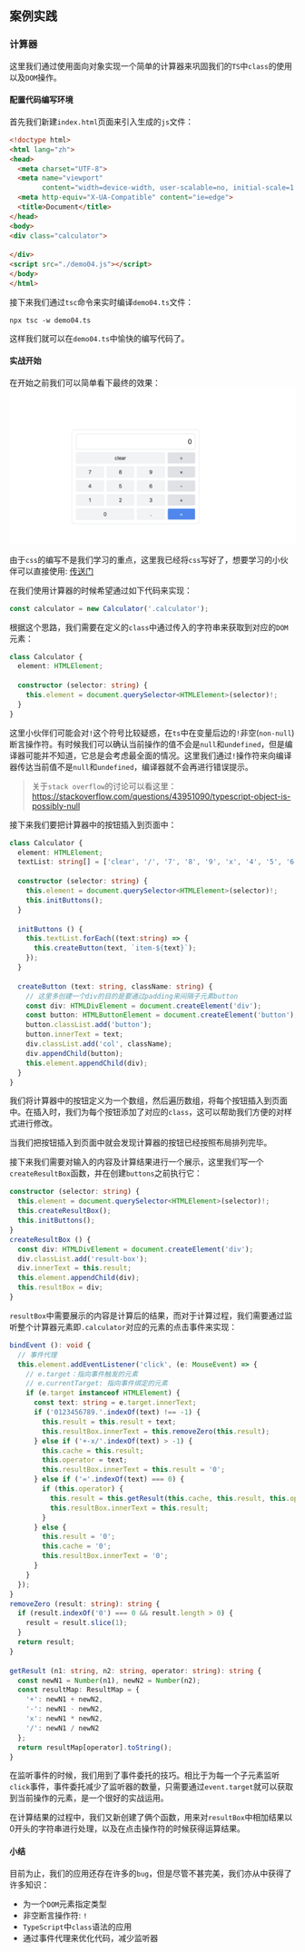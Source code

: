 ## 案例实践

### 计算器
这里我们通过使用面向对象实现一个简单的计算器来巩固我们的`TS`中`class`的使用以及`DOM`操作。

#### 配置代码编写环境
首先我们新建`index.html`页面来引入生成的`js`文件：  
```html
<!doctype html>
<html lang="zh">
<head>
  <meta charset="UTF-8">
  <meta name="viewport"
        content="width=device-width, user-scalable=no, initial-scale=1.0, maximum-scale=1.0, minimum-scale=1.0">
  <meta http-equiv="X-UA-Compatible" content="ie=edge">
  <title>Document</title>
</head>
<body>
<div class="calculator">

</div>
<script src="./demo04.js"></script>
</body>
</html>
```
接下来我们通过`tsc`命令来实时编译`demo04.ts`文件：  
```npm
npx tsc -w demo04.ts
```

这样我们就可以在`demo04.ts`中愉快的编写代码了。

#### 实战开始
在开始之前我们可以简单看下最终的效果：
![calculator](./screenshots/calculator-preview.png)

由于`css`的编写不是我们学习的重点，这里我已经将`css`写好了，想要学习的小伙伴可以直接使用: [传送门](./index.html)

在我们使用计算器的时候希望通过如下代码来实现：  
```typescript
const calculator = new Calculator('.calculator');
```

根据这个思路，我们需要在定义的`class`中通过传入的字符串来获取到对应的`DOM`元素：  
```typescript
class Calculator {
  element: HTMLElement;

  constructor (selector: string) {
    this.element = document.querySelector<HTMLElement>(selector)!;
  }
}
```

这里小伙伴们可能会对`!`这个符号比较疑惑，在`ts`中在变量后边的`!`非空(`non-null`)断言操作符。有时候我们可以确认当前操作的值不会是`null`和`undefined`，但是编译器可能并不知道，它总是会考虑最全面的情况。这里我们通过`!`操作符来向编译器传达当前值不是`null`和`undefined`，编译器就不会再进行错误提示。
> 关于`stack overflow`的讨论可以看这里： https://stackoverflow.com/questions/43951090/typescript-object-is-possibly-null

接下来我们要把计算器中的按钮插入到页面中：  
```typescript
class Calculator {
  element: HTMLElement;
  textList: string[] = ['clear', '/', '7', '8', '9', 'x', '4', '5', '6', '-', '1', '2', '3', '+', '0', '.', '='];

  constructor (selector: string) {
    this.element = document.querySelector<HTMLElement>(selector)!;
    this.initButtons();
  }

  initButtons () {
    this.textList.forEach((text:string) => {
      this.createButton(text, `item-${text}`);
    });
  }

  createButton (text: string, className: string) {
    // 这里多创建一个div的目的是要通过padding来间隔子元素button
    const div: HTMLDivElement = document.createElement('div');
    const button: HTMLButtonElement = document.createElement('button');
    button.classList.add('button');
    button.innerText = text;
    div.classList.add('col', className);
    div.appendChild(button);
    this.element.appendChild(div);
  }
}
```

我们将计算器中的按钮定义为一个数组，然后遍历数组，将每个按钮插入到页面中。在插入时，我们为每个按钮添加了对应的`class`，这可以帮助我们方便的对样式进行修改。

当我们把按钮插入到页面中就会发现计算器的按钮已经按照布局排列完毕。

接下来我们需要对输入的内容及计算结果进行一个展示，这里我们写一个`createResultBox`函数，并在创建`buttons`之前执行它：  
```typescript
constructor (selector: string) {
  this.element = document.querySelector<HTMLElement>(selector)!;
  this.createResultBox();
  this.initButtons();
}
createResultBox () {
  const div: HTMLDivElement = document.createElement('div');
  div.classList.add('result-box');
  div.innerText = this.result;
  this.element.appendChild(div);
  this.resultBox = div;
}
```

`resultBox`中需要展示的内容是计算后的结果，而对于计算过程，我们需要通过监听整个计算器元素即`.calculator`对应的元素的点击事件来实现：  
```typescript
bindEvent (): void {
  // 事件代理
  this.element.addEventListener('click', (e: MouseEvent) => {
    // e.target：指向事件触发的元素
    // e.currentTarget: 指向事件绑定的元素
    if (e.target instanceof HTMLElement) {
      const text: string = e.target.innerText;
      if ('0123456789.'.indexOf(text) !== -1) {
        this.result = this.result + text;
        this.resultBox.innerText = this.removeZero(this.result);
      } else if ('+-x/'.indexOf(text) > -1) {
        this.cache = this.result;
        this.operator = text;
        this.resultBox.innerText = this.result = '0';
      } else if ('='.indexOf(text) === 0) {
        if (this.operator) {
          this.result = this.getResult(this.cache, this.result, this.operator);
          this.resultBox.innerText = this.result;
        }
      } else {
        this.result = '0';
        this.cache = '0';
        this.resultBox.innerText = '0';
      }
    }
  });
}
removeZero (result: string): string {
  if (result.indexOf('0') === 0 && result.length > 0) {
    result = result.slice(1);
  }
  return result;
}

getResult (n1: string, n2: string, operator: string): string {
  const newN1 = Number(n1), newN2 = Number(n2);
  const resultMap: ResultMap = {
    '+': newN1 + newN2,
    '-': newN1 - newN2,
    'x': newN1 * newN2,
    '/': newN1 / newN2
  };
  return resultMap[operator].toString();
}
```

在监听事件的时候，我们用到了事件委托的技巧。相比于为每一个子元素监听`click`事件，事件委托减少了监听器的数量，只需要通过`event.target`就可以获取到当前操作的元素，是一个很好的实战运用。

在计算结果的过程中，我们又新创建了俩个函数，用来对`resultBox`中相加结果以0开头的字符串进行处理，以及在点击操作符的时候获得运算结果。

#### 小结
目前为止，我们的应用还存在许多的`bug`，但是尽管不甚完美，我们亦从中获得了许多知识：  
* 为一个`DOM`元素指定类型
* 非空断言操作符: `!`
* `TypeScript`中`class`语法的应用
* 通过事件代理来优化代码，减少监听器